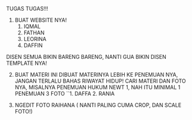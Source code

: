 TUGAS TUGAS!!!

1. BUAT WEBSITE NYA!
      1. IQMAL
      2. FATHAN
      3. LEORINA
      4. DAFFIN
      
DISEN SEMUA BIKIN BARENG BARENG, NANTI GUA BIKIN DISEN TEMPLATE NYA!

2. BUAT MATERI
    INI DIBUAT MATERINYA LEBIH KE PENEMUAN NYA, JANGAN  TERLALU BAHAS RIWAYAT HIDUP! CARI MATERI DAN FOTO NYA, MISALNYA PENEMUAN HUKUM NEWT 1, NAH ITU MINIMAL 1 PENEMUAN 3 FOTO
    ``1. DAFFA
      2. RANIA
     
     
3. NGEDIT FOTO 
      RAIHANA ( NANTI PALING CUMA CROP, DAN SCALE FOTO!)
      
